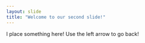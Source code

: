 ```yaml
---
layout: slide
title: "Welcome to our second slide!"
---
```

I place something here!
Use the left arrow to go back!
